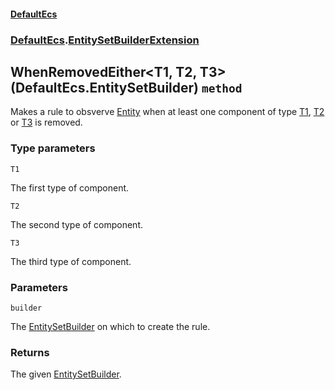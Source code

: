 #### [DefaultEcs](./DefaultEcs.md 'DefaultEcs')
### [DefaultEcs](./DefaultEcs.md#DefaultEcs 'DefaultEcs').[EntitySetBuilderExtension](./DefaultEcs-EntitySetBuilderExtension.md 'DefaultEcs.EntitySetBuilderExtension')
## WhenRemovedEither&lt;T1, T2, T3&gt;(DefaultEcs.EntitySetBuilder) `method`
Makes a rule to obsverve [Entity](./DefaultEcs-Entity.md 'DefaultEcs.Entity') when at least one component of type [T1](#DefaultEcs-EntitySetBuilderExtension-WhenRemovedEither-T1-_T2-_T3-(DefaultEcs-EntitySetBuilder)-T1 'DefaultEcs.EntitySetBuilderExtension.WhenRemovedEither&lt;T1, T2, T3&gt;(DefaultEcs.EntitySetBuilder).T1'), [T2](#DefaultEcs-EntitySetBuilderExtension-WhenRemovedEither-T1-_T2-_T3-(DefaultEcs-EntitySetBuilder)-T2 'DefaultEcs.EntitySetBuilderExtension.WhenRemovedEither&lt;T1, T2, T3&gt;(DefaultEcs.EntitySetBuilder).T2') or [T3](#DefaultEcs-EntitySetBuilderExtension-WhenRemovedEither-T1-_T2-_T3-(DefaultEcs-EntitySetBuilder)-T3 'DefaultEcs.EntitySetBuilderExtension.WhenRemovedEither&lt;T1, T2, T3&gt;(DefaultEcs.EntitySetBuilder).T3') is removed.
### Type parameters

<a name='DefaultEcs-EntitySetBuilderExtension-WhenRemovedEither-T1-_T2-_T3-(DefaultEcs-EntitySetBuilder)-T1'></a>
`T1`

The first type of component.

<a name='DefaultEcs-EntitySetBuilderExtension-WhenRemovedEither-T1-_T2-_T3-(DefaultEcs-EntitySetBuilder)-T2'></a>
`T2`

The second type of component.

<a name='DefaultEcs-EntitySetBuilderExtension-WhenRemovedEither-T1-_T2-_T3-(DefaultEcs-EntitySetBuilder)-T3'></a>
`T3`

The third type of component.
### Parameters

<a name='DefaultEcs-EntitySetBuilderExtension-WhenRemovedEither-T1-_T2-_T3-(DefaultEcs-EntitySetBuilder)-builder'></a>
`builder`

The [EntitySetBuilder](./DefaultEcs-EntitySetBuilder.md 'DefaultEcs.EntitySetBuilder') on which to create the rule.
### Returns
The given [EntitySetBuilder](./DefaultEcs-EntitySetBuilder.md 'DefaultEcs.EntitySetBuilder').
